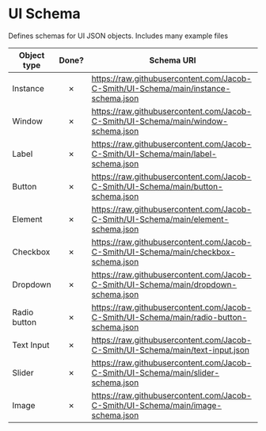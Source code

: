 # UI Schema
Defines schemas for UI JSON objects. Includes many example files

| Object type     | Done?    | Schema URI                                                                               |
| --------------- | :-----: | ----------------------------------------------------------------------------------------- |         
| Instance        |    ✗    | https://raw.githubusercontent.com/Jacob-C-Smith/UI-Schema/main/instance-schema.json      |
| Window          |    ✗    | https://raw.githubusercontent.com/Jacob-C-Smith/UI-Schema/main/window-schema.json        | 
| Label           |    ✗    | https://raw.githubusercontent.com/Jacob-C-Smith/UI-Schema/main/label-schema.json         | 
| Button          |    ✗    | https://raw.githubusercontent.com/Jacob-C-Smith/UI-Schema/main/button-schema.json        | 
| Element         |    ✗    | https://raw.githubusercontent.com/Jacob-C-Smith/UI-Schema/main/element-schema.json       | 
| Checkbox        |    ✗    | https://raw.githubusercontent.com/Jacob-C-Smith/UI-Schema/main/checkbox-schema.json      | 
| Dropdown        |    ✗    | https://raw.githubusercontent.com/Jacob-C-Smith/UI-Schema/main/dropdown-schema.json      | 
| Radio button    |    ✗    | https://raw.githubusercontent.com/Jacob-C-Smith/UI-Schema/main/radio-button-schema.json  | 
| Text Input      |    ✗    | https://raw.githubusercontent.com/Jacob-C-Smith/UI-Schema/main/text-input.json           | 
| Slider          |    ✗    | https://raw.githubusercontent.com/Jacob-C-Smith/UI-Schema/main/slider-schema.json        | 
| Image           |    ✗    | https://raw.githubusercontent.com/Jacob-C-Smith/UI-Schema/main/image-schema.json         |